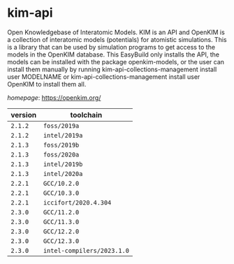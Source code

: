 # kim-api

Open Knowledgebase of Interatomic Models.  KIM is an API and OpenKIM is a collection of interatomic models (potentials) for atomistic simulations.  This is a library that can be used by simulation programs to get access to the models in the OpenKIM database.  This EasyBuild only installs the API, the models can be installed with the package openkim-models, or the user can install them manually by running     kim-api-collections-management install user MODELNAME or     kim-api-collections-management install user OpenKIM to install them all.

*homepage*: <https://openkim.org/>

version | toolchain
--------|----------
``2.1.2`` | ``foss/2019a``
``2.1.2`` | ``intel/2019a``
``2.1.3`` | ``foss/2019b``
``2.1.3`` | ``foss/2020a``
``2.1.3`` | ``intel/2019b``
``2.1.3`` | ``intel/2020a``
``2.2.1`` | ``GCC/10.2.0``
``2.2.1`` | ``GCC/10.3.0``
``2.2.1`` | ``iccifort/2020.4.304``
``2.3.0`` | ``GCC/11.2.0``
``2.3.0`` | ``GCC/11.3.0``
``2.3.0`` | ``GCC/12.2.0``
``2.3.0`` | ``GCC/12.3.0``
``2.3.0`` | ``intel-compilers/2023.1.0``
